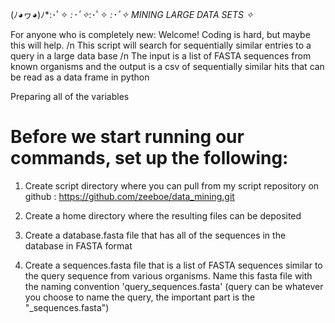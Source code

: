(ﾉ◕ヮ◕)ﾉ*:･ﾟ✧ *:･ﾟ✧*:･ﾟ✧ *:･ﾟ✧ MINING LARGE DATA SETS  ✧*

 For anyone who is completely new: Welcome! Coding is hard, but maybe this will help. /n
 This script will search for sequentially similar entries to a query in a large data base /n
 The input is a list of FASTA sequences from known organisms and the output is a csv of sequentially similar hits that can be read as a data frame in python

>>>>>>>>>>>>>>>>>>>>>>>>>>>>>>>>>>>>>>>>
Preparing all of the variables
>>>>>>>>>>>>>>>>>>>>>>>>>>>>>>>>>>>>>>>>>>

# Before we start running our commands, set up the following:

 1. Create script directory where you can pull from my script repository on github : https://github.com/zeeboe/data_mining.git

 2. Create a home directory where the resulting files can be deposited

 3. Create a database.fasta file that has all of the sequences in the database in FASTA format

 4. Create a sequences.fasta file that is a list of FASTA sequences similar to the query sequence from various organisms. Name this fasta file with the naming convention 'query_sequences.fasta' (query can be whatever you choose to name the query, the important part is the "_sequences.fasta")
